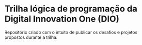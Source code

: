 # Trilha lógica de programação da Digital Innovation One (DIO)
Repositório criado com o intuito de publicar os desafios e projetos propostos durante a trilha.
